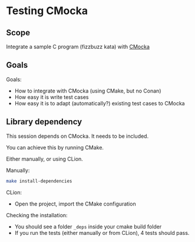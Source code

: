 # Testing CMocka

## Scope

Integrate a sample C program (fizzbuzz kata) with [CMocka](https://cmocka.org/)

## Goals

Goals:
  * How to integrate with CMocka (using CMake, but no Conan)
  * How easy it is write test cases
  * How easy it is to adapt (automatically?) existing test cases to CMocka

## Library dependency

This session depends on CMocka. It needs to be included.

You can achieve this by running CMake.

Either manually, or using CLion.

Manually:

```bash
make install-dependencies
```

CLion:

* Open the project, import the CMake configuration

Checking the installation:

* You should see a folder `_deps` inside your cmake build folder
* If you run the tests (either manually or from CLion), 4 tests should pass.

